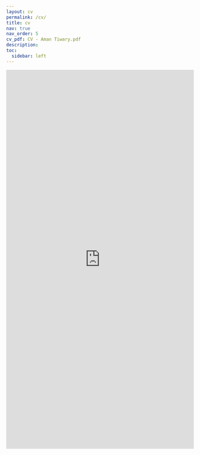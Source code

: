 ```yaml
---
layout: cv
permalink: /cv/
title: cv
nav: true
nav_order: 5
cv_pdf: CV - Aman Tiwary.pdf
description: 
toc:
  sidebar: left
---
```

<!-- <iframe 
  src="https://drive.google.com/file/d/1rjmnSPFd5NNyWFSDS_ywOUsJEDerAQ4z/preview" 
  frameBorder="0"
  scrolling="auto"
  height="100%"
  width="100%"
></iframe> -->

<!-- <iframe src="https://drive.google.com/file/d/1rjmnSPFd5NNyWFSDS_ywOUsJEDerAQ4z/preview" width="100%" height="1018"></iframe> -->

<embed src="https://amantiwary10.github.io/assets/pdf/CV - Aman Tiwary.pdf" type="application/pdf" width="100%" height="1018" />